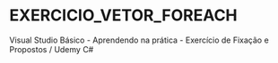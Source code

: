 # EXERCICIO_VETOR_FOREACH
Visual Studio Básico - Aprendendo na prática - Exercício de Fixação e Propostos / Udemy C#
